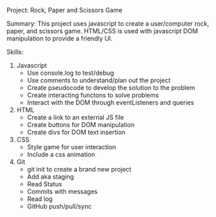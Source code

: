 Project: Rock, Paper and Scissors Game

Summary: This project uses javascript to create a user/computer rock, paper, and scissors game.
HTML/CSS is used with javascript DOM manipulation to provide a friendly UI. 

Skills:
1) Javascript
    - Use console.log to test/debug
    - Use comments to understand/plan out the project
    - Create pseudocode to develop the solution to the problem
    - Create interacting functons to solve problems
	- Interact with the DOM through eventListeners and queries
2) HTML
    - Create a link to an external JS file
	- Create buttons for DOM manipulation
	- Create divs for DOM text insertion
3) CSS
	- Style game for user interaction
	- Include a css animation
4) Git
	- git init to create a brand new project
	- Add aka staging
	- Read Status
	- Commits with messages
	- Read log
	- GitHub push/pull/sync
	
